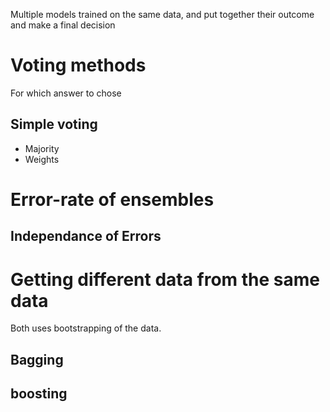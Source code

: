 Multiple models trained on the same data, and put together their outcome and make a final decision

# Voting methods
For which answer to chose
## Simple voting
* Majority
* Weights

# Error-rate of ensembles
## Independance of Errors

# Getting different data from the same data
Both uses bootstrapping of the data.
## Bagging
## boosting

